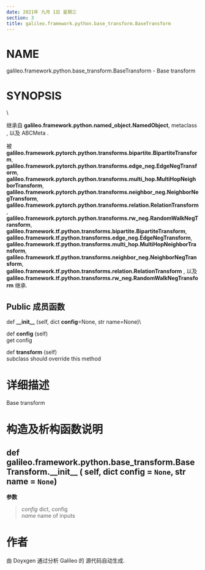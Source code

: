 ```yaml
---
date: 2021年 九月 1日 星期三
section: 3
title: galileo.framework.python.base_transform.BaseTransform
---
```


# NAME

galileo.framework.python.base_transform.BaseTransform - Base transform

# SYNOPSIS

\

继承自 **galileo.framework.python.named_object.NamedObject**, metaclass
, 以及 ABCMeta .

被
**galileo.framework.pytorch.python.transforms.bipartite.BipartiteTransform**,
**galileo.framework.pytorch.python.transforms.edge_neg.EdgeNegTransform**,
**galileo.framework.pytorch.python.transforms.multi_hop.MultiHopNeighborTransform**,
**galileo.framework.pytorch.python.transforms.neighbor_neg.NeighborNegTransform**,
**galileo.framework.pytorch.python.transforms.relation.RelationTransform**,
**galileo.framework.pytorch.python.transforms.rw_neg.RandomWalkNegTransform**,
**galileo.framework.tf.python.transforms.bipartite.BipartiteTransform**,
**galileo.framework.tf.python.transforms.edge_neg.EdgeNegTransform**,
**galileo.framework.tf.python.transforms.multi_hop.MultiHopNeighborTransform**,
**galileo.framework.tf.python.transforms.neighbor_neg.NeighborNegTransform**,
**galileo.framework.tf.python.transforms.relation.RelationTransform** ,
以及
**galileo.framework.tf.python.transforms.rw_neg.RandomWalkNegTransform**
继承.

## Public 成员函数

def **\_\_init\_\_** (self, dict **config**=None, str name=None)\

def **config** (self)\
get config

def **transform** (self)\
subclass should override this method

# 详细描述

Base transform

# 构造及析构函数说明

## def galileo.framework.python.base_transform.BaseTransform.\_\_init\_\_ ( self, dict config = `None`, str name = `None`)

**参数**

> *config* dict, config\
> *name* name of inputs

# 作者

由 Doyxgen 通过分析 Galileo 的 源代码自动生成.

